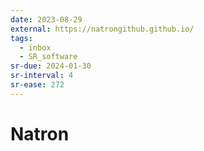 ```yaml
---
date: 2023-08-29
external: https://natrongithub.github.io/
tags:
  - inbox
  - SR_software
sr-due: 2024-01-30
sr-interval: 4
sr-ease: 272
---
```


# Natron


